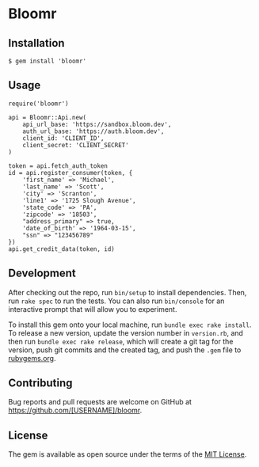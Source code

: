 # Bloomr

## Installation

    $ gem install 'bloomr'

## Usage

```
require('bloomr')

api = Bloomr::Api.new(
    api_url_base: 'https://sandbox.bloom.dev',
    auth_url_base: 'https://auth.bloom.dev',
    client_id: 'CLIENT_ID',
    client_secret: 'CLIENT_SECRET'
)

token = api.fetch_auth_token
id = api.register_consumer(token, {
    'first_name' => 'Michael',
    'last_name' => 'Scott',
    'city' => 'Scranton',
    'line1' => '1725 Slough Avenue',
    'state_code' => 'PA',
    'zipcode' => '18503',
    "address_primary" => true,
    'date_of_birth' => '1964-03-15',
    "ssn" => "123456789"
})
api.get_credit_data(token, id)
```

## Development

After checking out the repo, run `bin/setup` to install dependencies. Then, run `rake spec` to run the tests. You can also run `bin/console` for an interactive prompt that will allow you to experiment.

To install this gem onto your local machine, run `bundle exec rake install`. To release a new version, update the version number in `version.rb`, and then run `bundle exec rake release`, which will create a git tag for the version, push git commits and the created tag, and push the `.gem` file to [rubygems.org](https://rubygems.org).

## Contributing

Bug reports and pull requests are welcome on GitHub at https://github.com/[USERNAME]/bloomr.

## License

The gem is available as open source under the terms of the [MIT License](https://opensource.org/licenses/MIT).
